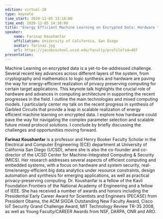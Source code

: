 ```yaml
---
edition: virtual-20
type: keynote
time_start: 2020-12-05 13:10:00
time_end: 2020-12-05 14:10:00
title: "Energy Efficient Machine Learning on Encrypted Data: Hardware to the Rescue"
speaker:
    name: Farinaz Koushanfar 
    affiliation: University of California, San Diego
    avatar: farinaz.jpg
    url: https://jacobsschool.ucsd.edu/faculty/profile?id=407
presentation: 
---
```

Machine Learning on encrypted data is a yet-to-be-addressed challenge. Several recent key advances across different layers of the system, from cryptography and mathematics to logic synthesis and hardware are paving the way for energy-efficient realization of privacy preserving computing for certain target applications.
This keynote talk highlights the crucial role of hardware and advances in computing architecture in supporting the recent progresses in the field. I outline the main technologies and mixed computing models. I particularly center my talk on the recent progress in synthesis of Garbled Circuits that provide a leap in scalable realization of energy efficient machine learning on encrypted data.  I explore how hardware could pave the way for navigating the complex parameter selection and scalable future mixed protocol solutions. I conclude by briefly discussing the challenges and opportunities moving forward.

**Farinaz Koushanfar** is a professor and Henry Booker Faculty Scholar in the Electrical and Computer Engineering (ECE) department at University of California San Diego (UCSD), where she is also the co-founder and co-director of the UCSD Center for Machine-Integrated Computing & Security (MICS). Her research addresses several aspects of efficient computing and embedded systems, with a focus on hardware and system security, real-time/energy-efficient big data analytics under resource constraints, design automation and synthesis for emerging applications, as well as practical privacy-preserving computing. Dr. Koushanfar is a fellow of the Kavli Foundation Frontiers of the National Academy of Engineering and a fellow of IEEE. She has received a number of awards and honors including the Presidential Early Career Award for Scientists and Engineers (PECASE) from President Obama, the ACM SIGDA Outstanding New Faculty Award, Cisco IoT Security Grand Challenge Award, MIT Technology Review TR-35 2008, as well as Young Faculty/CAREER Awards from NSF, DARPA, ONR and ARO.

